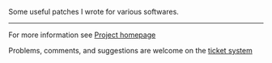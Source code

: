 Some useful patches I wrote for various softwares.

---

For more information see [Project homepage](http://www.bitbucket.org/Bounga/patches/)

Problems, comments, and suggestions are welcome on the [ticket system](http://www.bitbucket.org/Bounga/patches/issues/new/)